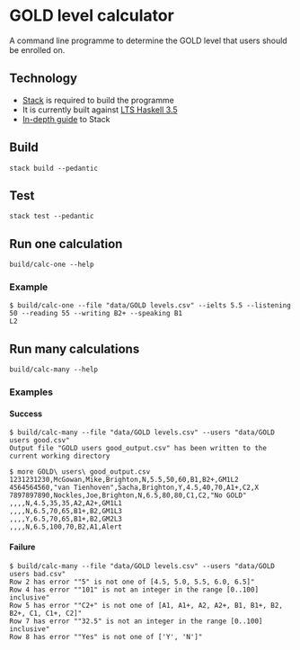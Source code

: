 # GOLD level calculator

A command line programme to determine the GOLD level that users should be enrolled on.

## Technology

* [Stack](https://github.com/commercialhaskell/stack) is required to build the programme
* It is currently built against [LTS Haskell 3.5](https://www.stackage.org/lts-3.5)
* [In-depth guide](https://github.com/commercialhaskell/stack/blob/master/GUIDE.md) to Stack

## Build

    stack build --pedantic

## Test

    stack test --pedantic

## Run one calculation

    build/calc-one --help

### Example

    $ build/calc-one --file "data/GOLD levels.csv" --ielts 5.5 --listening 50 --reading 55 --writing B2+ --speaking B1
    L2

## Run many calculations

    build/calc-many --help

### Examples

#### Success

    $ build/calc-many --file "data/GOLD levels.csv" --users "data/GOLD users good.csv"
    Output file "GOLD users good_output.csv" has been written to the current working directory

    $ more GOLD\ users\ good_output.csv
    1231231230,McGowan,Mike,Brighton,N,5.5,50,60,B1,B2+,GM1L2
    4564564560,"van Tienhoven",Sacha,Brighton,Y,4.5,40,70,A1+,C2,X
    7897897890,Nockles,Joe,Brighton,N,6.5,80,80,C1,C2,"No GOLD"
    ,,,,N,4.5,35,35,A2,A2+,GM1L1
    ,,,,N,6.5,70,65,B1+,B2,GM1L3
    ,,,,Y,6.5,70,65,B1+,B2,GM2L3
    ,,,,N,6.5,100,70,B2,A1,Alert

#### Failure

    $ build/calc-many --file "data/GOLD levels.csv" --users "data/GOLD users bad.csv"
    Row 2 has error ""5" is not one of [4.5, 5.0, 5.5, 6.0, 6.5]"
    Row 4 has error ""101" is not an integer in the range [0..100] inclusive"
    Row 5 has error ""C2+" is not one of [A1, A1+, A2, A2+, B1, B1+, B2, B2+, C1, C1+, C2]"
    Row 7 has error ""32.5" is not an integer in the range [0..100] inclusive"
    Row 8 has error ""Yes" is not one of ['Y', 'N']"
